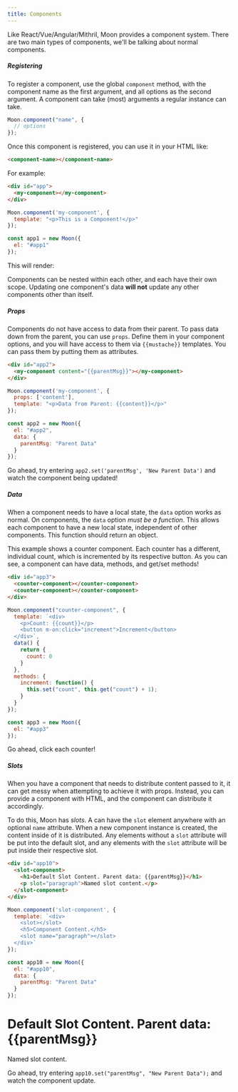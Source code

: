 ```yaml
---
title: Components
---
```


Like React/Vue/Angular/Mithril, Moon provides a component system. There are two main types of components, we'll be talking about normal components.

##### Registering

To register a component, use the global `component` method, with the component name as the first argument, and all options as the second argument. A component can take (most) arguments a regular instance can take.

```js
Moon.component("name", {
  // options
});
```

Once this component is registered, you can use it in your HTML like:

```html
<component-name></component-name>
```

For example:

```html
<div id="app">
  <my-component></my-component>
</div>
```

```js
Moon.component('my-component', {
  template: "<p>This is a Component!</p>"
});

const app1 = new Moon({
  el: "#app1"
});
```

This will render:

<div id="app1" class="example">
  <my-component></my-component>
</div>

<script>
Moon.component('my-component', {
  template: "<p>This is a Component!</p>"
});

var app1 = new Moon({
  el: "#app1"
});
</script>

Components can be nested within each other, and each have their own scope. Updating one component's data **will not** update any other components other than itself.

##### Props

Components do not have access to data from their parent. To pass data down from the parent, you can use `props`. Define them in your component options, and you will have access to them via `{{mustache}}` templates. You can pass them by putting them as attributes.

```html
<div id="app2">
  <my-component content="{{parentMsg}}"></my-component>
</div>
```

```js
Moon.component('my-component', {
  props: ['content'],
  template: "<p>Data from Parent: {{content}}</p>"
});

const app2 = new Moon({
  el: "#app2",
  data: {
    parentMsg: "Parent Data"
  }
});
```

<div id="app2" class="example">
  <my-component content="{{parentMsg}}"></my-component>
</div>

<script>
Moon.component('my-component', {
  props: ['content'],
  template: "<p>Data from Parent: {{content}}</p>"
});

var app2 = new Moon({
  el: "#app2",
  data: {
    parentMsg: "Parent Data"
  }
});
</script>

Go ahead, try entering `app2.set('parentMsg', 'New Parent Data')` and watch the component being updated!

##### Data

When a component needs to have a local state, the `data` option works as normal. On components, the `data` option _must be a function_. This allows each component to have a new local state, independent of other components. This function should return an object.

This example shows a counter component. Each counter has a different, individual count, which is incremented by its respective button. As you can see, a component can have data, methods, and get/set methods!

```html
<div id="app3">
  <counter-component></counter-component>
  <counter-component></counter-component>
</div>
```

```js
Moon.component("counter-component", {
  template: `<div>
    <p>Count: {{count}}</p>
    <button m-on:click="increment">Increment</button>
  </div>`,
  data() {
    return {
      count: 0
    }
  },
  methods: {
    increment: function() {
      this.set("count", this.get("count") + 1);
    }
  }
});

const app3 = new Moon({
  el: "#app3"
});
```

<div id="app3" class="example">
  <counter-component></counter-component>
  <counter-component></counter-component>
</div>

<script>
Moon.component("counter-component", {
  template: '<div><p>Count: {{count}}</p><button m-on:click="increment">Increment</button></div>',
  data: function() {
    return {
      count: 0
    }
  },
  methods: {
    increment: function() {
      this.set("count", this.get("count") + 1);
    }
  }
});

var app3 = new Moon({
  el: "#app3"
});
</script>

Go ahead, click each counter!

##### Slots

When you have a component that needs to distribute content passed to it, it can get messy when attempting to achieve it with props. Instead, you can provide a component with HTML, and the component can distribute it accordingly.

To do this, Moon has _slots_. A can have the `slot` element anywhere with an optional `name` attribute. When a new component instance is created, the content inside of it is distributed. Any elements without a `slot` attribute will be put into the default slot, and any elements with the `slot` attribute will be put inside their respective slot.

```html
<div id="app10">
  <slot-component>
    <h1>Default Slot Content. Parent data: {{parentMsg}}</h1>
    <p slot="paragraph">Named slot content.</p>
  </slot-component>
</div>
```

```js
Moon.component('slot-component', {
  template: `<div>
    <slot></slot>
    <h5>Component Content.</h5>
    <slot name="paragraph"></slot>
  </div>`
});

const app10 = new Moon({
  el: "#app10",
  data: {
    parentMsg: "Parent Data"
  }
});
```

<div id="app10" class="example">
  <slot-component>
    <h1>Default Slot Content. Parent data: {{parentMsg}}</h1>
    <p slot="paragraph">Named slot content.</p>
  </slot-component>
</div>

<script>
Moon.component('slot-component', {
  template: "<div><slot></slot><h5>Component Content.</h5><slot name='paragraph'></slot></div>"
});

var app10 = new Moon({
  el: "#app10",
  data: {
    parentMsg: "Parent Data"
  }
});
</script>

Go ahead, try entering `app10.set("parentMsg", "New Parent Data");` and watch the component update.
